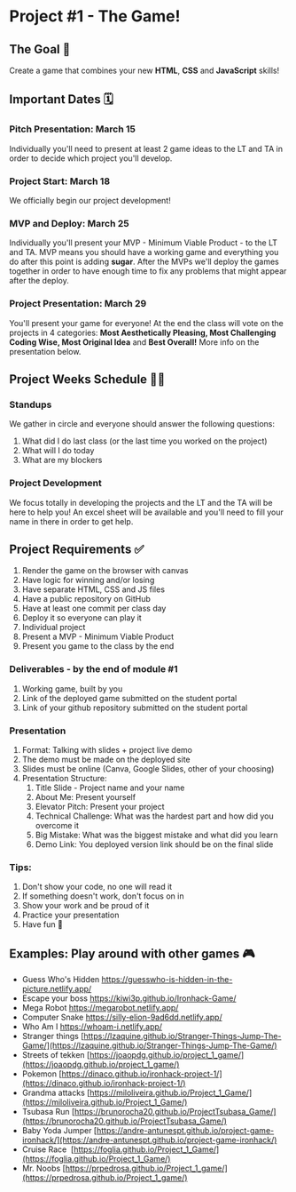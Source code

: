 # Project #1 - The Game!

## The Goal 🎯

Create a game that combines your new **HTML**, **CSS** and **JavaScript** skills!

## Important Dates 🗓️

### Pitch Presentation: March 15

Individually you'll need to present at least 2 game ideas to the LT and TA in order to decide which project you'll develop.

### Project Start: March 18

We officially begin our project development!

### MVP and Deploy: March 25

Individually you'll present your MVP - Minimum Viable Product - to the LT and TA. MVP means you should have a working game and everything you do after this point is adding **sugar**. After the MVPs we'll deploy the games together in order to have enough time to fix any problems that might appear after the deploy.

### Project Presentation: March 29

You'll present your game for everyone! At the end the class will vote on the projects in 4 categories: **Most Aesthetically Pleasing, Most Challenging Coding Wise, Most Original Idea** and **Best Overall!** More info on the presentation below.

## Project Weeks Schedule 👩‍💻

### Standups

We gather in circle and everyone should answer the following questions:

1. What did I do last class (or the last time you worked on the project)
2. What will I do today
3. What are my blockers

### Project Development

We focus totally in developing the projects and the LT and the TA will be here to help you! An excel sheet will be available and you'll need to fill your name in there in order to get help.

## Project Requirements ✅

1. Render the game on the browser with canvas
2. Have logic for winning and/or losing
3. Have separate HTML, CSS and JS files
4. Have a public repository on GitHub
5. Have at least one commit per class day
6. Deploy it so everyone can play it
7. Individual project
8. Present a MVP - Minimum Viable Product
9. Present you game to the class by the end

### Deliverables - by the end of module #1

1. Working game, built by you
2. Link of the deployed game submitted on the student portal
3. Link of your github repository submitted on the student portal

### Presentation

1. Format: Talking with slides + project live demo
2. The demo must be made on the deployed site
3. Slides must be online (Canva, Google Slides, other of your choosing)
4. Presentation Structure:
   1. Title Slide - Project name and your name
   2. About Me: Present yourself
   3. Elevator Pitch: Present your project
   4. Technical Challenge: What was the hardest part and how did you overcome it
   5. Big Mistake: What was the biggest mistake and what did you learn
   6. Demo Link: You deployed version link should be on the final slide

### Tips:

1. Don't show your code, no one will read it
2. If something doesn't work, don't focus on in
3. Show your work and be proud of it
4. Practice your presentation
5. Have fun 🚀

## Examples: Play around with other games 🎮

- Guess Who's Hidden https://guesswho-is-hidden-in-the-picture.netlify.app/
- Escape your boss https://kiwi3p.github.io/Ironhack-Game/
- Mega Robot https://megarobot.netlify.app/
- Computer Snake https://silly-elion-9ad6dd.netlify.app/
- Who Am I https://whoam-i.netlify.app/
- Stranger things [https://lzaquine.github.io/Stranger-Things-Jump-The-Game/](https://lzaquine.github.io/Stranger-Things-Jump-The-Game/)
- Streets of tekken [https://joaopdg.github.io/project_1_game/](https://joaopdg.github.io/project_1_game/)
- Pokemon [https://dinaco.github.io/ironhack-project-1/](https://dinaco.github.io/ironhack-project-1/)
- Grandma attacks [https://miloliveira.github.io/Project_1_Game/](https://miloliveira.github.io/Project_1_Game/)
- Tsubasa Run [https://brunorocha20.github.io/ProjectTsubasa_Game/](https://brunorocha20.github.io/ProjectTsubasa_Game/)
- Baby Yoda Jumper [https://andre-antunespt.github.io/project-game-ironhack/](https://andre-antunespt.github.io/project-game-ironhack/)
- Cruise Race  [https://foglia.github.io/Project_1_Game/](https://foglia.github.io/Project_1_Game/)
- Mr. Noobs [https://prpedrosa.github.io/Project_1_game/](https://prpedrosa.github.io/Project_1_game/)

